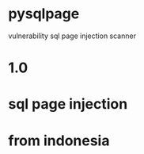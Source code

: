# pysqlpage
vulnerability  sql page injection scanner 
# 1.0
# sql page injection
# from indonesia

